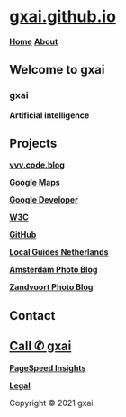 # **[gxai.github.io](https://gxai.github.io)**
**[Home](https://gxai.github.io)**  **[About](https://gxai.github.io/About)**
## **Welcome to gxai**
### **gxai**
**Artificial intelligence**

## **Projects**
**[vvv.code.blog](https://vvv.code.blog)**

**[Google Maps](https://maps.app.goo.gl/Lnubtwco1j3RKj568)**

**[Google Developer](https://www.meetup.com/en-AU/gdg-silicon-valley/members/336931816/)**

**[W3C](https://www.w3.org/community/aikr/wiki/User:Michaelweber)**

**[GitHub](https://github.com/gxai)**

**[Local Guides Netherlands](https://m.facebook.com/Local-Guides-Netherlands-110067524667431#)**

**[Amsterdam Photo Blog](https://amsterdam.photo.blog)**

**[Zandvoort Photo Blog](https://zandvoort.photo.blog)**

## **Contact**
## **[Call ✆ gxai](tel:31649557828)**
**[PageSpeed Insights](https://developers.google.com/speed/pagespeed/insights/?url=https%3A%2F%2Fgxai.github.io%2F&tab=desktop)**

**[Legal](https://gxai.github.io/legal)**

Copyright © 2021 gxai
